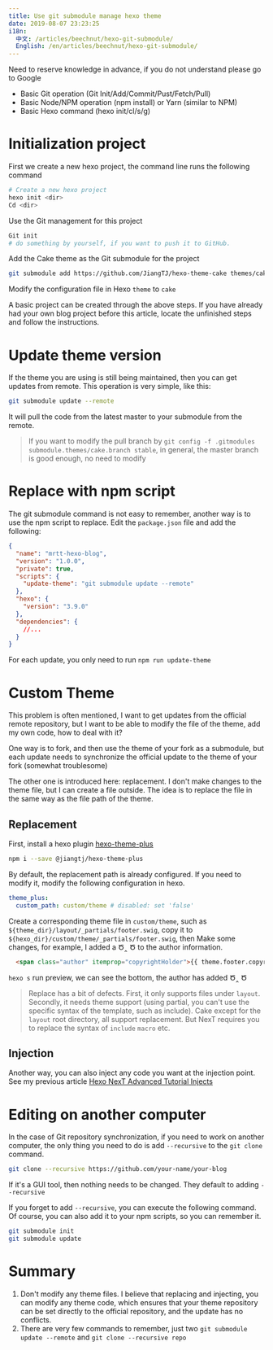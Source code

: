 ```yaml
---
title: Use git submodule manage hexo theme
date: 2019-08-07 23:23:25
i18n:
  中文: /articles/beechnut/hexo-git-submodule/
  English: /en/articles/beechnut/hexo-git-submodule/
---
```


Need to reserve knowledge in advance, if you do not understand please go to Google
- Basic Git operation (Git Init/Add/Commit/Pust/Fetch/Pull)
- Basic Node/NPM operation (npm install) or Yarn (similar to NPM)
- Basic Hexo command (hexo init/cl/s/g)

# Initialization project

First we create a new hexo project, the command line runs the following command
```bash
# Create a new hexo project
hexo init <dir>
Cd <dir>
```

Use the Git management for this project
```bash
Git init
# do something by yourself, if you want to push it to GitHub.
```

Add the Cake theme as the Git submodule for the project
```bash
git submodule add https://github.com/JiangTJ/hexo-theme-cake themes/cake
```

Modify the configuration file in Hexo `theme` to `cake`

A basic project can be created through the above steps. If you have already had your own blog project before this article, locate the unfinished steps and follow the instructions.

# Update theme version

If the theme you are using is still being maintained, then you can get updates from remote. This operation is very simple, like this:
```bash
git submodule update --remote
```

It will pull the code from the latest master to your submodule from the remote.

> If you want to modify the pull branch by `git config -f .gitmodules submodule.themes/cake.branch stable`, in general, the master branch is good enough, no need to modify

# Replace with npm script

The git submodule command is not easy to remember, another way is to use the npm script to replace. Edit the `package.json` file and add the following:
```json
{
  "name": "mrtt-hexo-blog",
  "version": "1.0.0",
  "private": true,
  "scripts": {
    "update-theme": "git submodule update --remote"
  },
  "hexo": {
    "version": "3.9.0"
  },
  "dependencies": {
    //...
  }
}
```

For each update, you only need to run `npm run update-theme`

# Custom Theme

This problem is often mentioned, I want to get updates from the official remote repository, but I want to be able to modify the file of the theme, add my own code, how to deal with it?

One way is to fork, and then use the theme of your fork as a submodule, but each update needs to synchronize the official update to the theme of your fork (somewhat troublesome)

The other one is introduced here: replacement. I don't make changes to the theme file, but I can create a file outside. The idea is to replace the file in the same way as the file path of the theme.

## Replacement

First, install a hexo plugin [hexo-theme-plus](https://github.com/jiangtj/hexo-theme-plus)
```bash
npm i --save @jiangtj/hexo-theme-plus
```

By default, the replacement path is already configured. If you need to modify it, modify the following configuration in hexo.
```yml
theme_plus:
  custom_path: custom/theme # disabled: set 'false'
```

Create a corresponding theme file in `custom/theme`, such as `${theme_dir}/layout/_partials/footer.swig`, copy it to `${hexo_dir}/custom/theme/_partials/footer.swig`, then Make some changes, for example, I added a Ծ‸ Ծ to the author information.
```html
  <span class="author" itemprop="copyrightHolder">{{ theme.footer.copyright || author }} Ծ‸ Ծ</span>
```

`hexo s` run preview, we can see the bottom, the author has added Ծ‸ Ծ

> Replace has a bit of defects. First, it only supports files under `layout`. Secondly, it needs theme support (using partial, you can't use the specific syntax of the template, such as include). Cake except for the `layout` root directory, all support replacement. But NexT requires you to replace the syntax of `include` `macro` etc.

## Injection

Another way, you can also inject any code you want at the injection point. See my previous article [Hexo NexT Advanced Tutorial Injects](/articles/beechnut/hexo-next-injects/)

# Editing on another computer

In the case of Git repository synchronization, if you need to work on another computer, the only thing you need to do is add `--recursive` to the `git clone` command.

```bash
git clone --recursive https://github.com/your-name/your-blog
```

If it's a GUI tool, then nothing needs to be changed. They default to adding `--recursive`

If you forget to add `--recursive`, you can execute the following command. Of course, you can also add it to your npm scripts, so you can remember it.

```bash
git submodule init
git submodule update
```

# Summary

1. Don't modify any theme files. I believe that replacing and injecting, you can modify any theme code, which ensures that your theme repository can be set directly to the official repository, and the update has no conflicts.
2. There are very few commands to remember, just two `git submodule update --remote` and `git clone --recursive repo`
